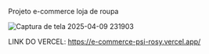 Projeto e-commerce loja de roupa

![Captura de tela 2025-04-09 231903](https://github.com/user-attachments/assets/9724890d-6461-4c8d-9532-8a9058c3af2d)

LINK DO VERCEL: https://e-commerce-psi-rosy.vercel.app/
